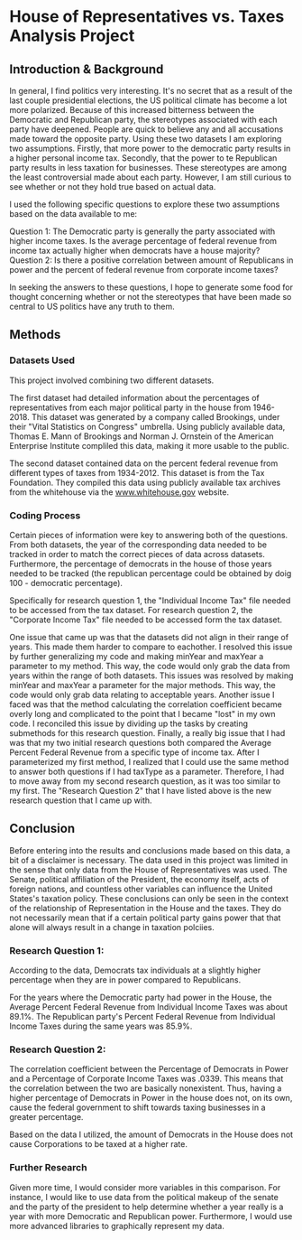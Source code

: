 # House of Representatives vs. Taxes Analysis Project


## **Introduction & Background** 

In general, I find politics very interesting. It's no secret that as a result of the last couple presidential elections, the US political climate has become a lot more polarized. Because of this increased bitterness between the Democratic and Republican party, the stereotypes associated with each party have deepened. People are quick to believe any and all accusations made toward the opposite party. Using these two datasets I am exploring two assumptions. Firstly, that more power to the democratic party results in a higher personal income tax. Secondly, that the power to te Republican party results in less taxation for businesses. These stereotypes are among the least controversial made about each party. However, I am still curious to see whether or not they hold true based on actual data. 

I used the following specific questions to explore these two assumptions based on the data available to me:

Question 1: The Democratic party is generally the party associated with higher income taxes. Is the average percentage of federal revenue from income tax actually higher when democrats have a house majority?
Question 2: Is there a positive correlation between amount of Republicans in power and the percent of federal revenue from corporate income taxes? 

In seeking the answers to these questions, I hope to generate some food for thought concerning whether or not the stereotypes that have been made so central to US politics have any truth to them. 

## **Methods**
### Datasets Used
This project involved combining two different datasets. 

The first dataset had detailed information about the percentages of representatives from each major political party in the house from 1946-2018. This dataset was generated by a company called Brookings, under their "Vital Statistics on Congress" umbrella. Using publicly available data, Thomas E. Mann of Brookings and Norman J. Ornstein of the American Enterprise Institute compliled this data, making it more usable to the public. 

The second dataset contained data on the percent federal revenue from different types of taxes from 1934-2012. This dataset is from the Tax Foundation. They compiled this data using publicly available tax archives from the whitehouse via the www.whitehouse.gov website. 
### Coding Process
Certain pieces of information were key to answering both of the questions. From both datasets, the year of the corresponding data needed to be tracked in order to match the correct pieces of data across datasets. Furthermore, the percentage of democrats in the house of those years needed to be tracked (the republican percentage could be obtained by doig 100 - democratic percentage). 

Specifically for research question 1, the "Individual Income Tax" file needed to be accessed from the tax dataset. For research question 2, the "Corporate Income Tax" file needed to be accessed form the tax dataset. 

One issue that came up was that the datasets did not align in their range of years. This made them harder to compare to eachother. I resolved this issue by further generalizing my code and making minYear and maxYear a parameter to my method. This way, the code would only grab the data from years within the range of both datasets. This issues was resolved by making minYear and maxYear a parameter for the major methods. This way, the code would only grab data relating to acceptable years. Another issue I faced was that the method calculating the correlation coefficient became overly long and complicated to the point that I became "lost" in my own code. I reconciled this issue by dividing up the tasks by creating submethods for this research question. Finally, a really big issue that I had was that my two initial research questions both compared the Average Percent Federal Revenue from a specific type of income tax. After I parameterized my first method, I realized that I could use the same method to answer both questions if I had taxType as a parameter. Therefore, I had to move away from my second research question, as it was too similar to my first. The "Research Question 2" that I have listed above is the new research question that I came up with. 

## **Conclusion**

Before entering into the results and conclusions made based on this data, a bit of a disclaimer is necessary. The data used in this project was limited in the sense that only data from the House of Representatives was used. The Senate, political affiliation of the President, the economy itself, acts of foreign nations, and countless other variables can influence the United States's taxation policy. These conclusions can only be seen in the context of the relationship of Representation in the House and the taxes. They do not necessarily mean that if a certain political party gains power that that alone will always result in a change in taxation polciies.

### Research Question 1:
According to the data, Democrats tax individuals at a slightly higher percentage when they are in power compared to Republicans. 

For the years where the Democratic party had power in the House, the Average Percent Federal Revenue from Individual Income Taxes was about 89.1%. The Republican party's Percent Federal Revenue from Individual Income Taxes during the same years was 85.9%. 


### Research Question 2:
The correlation coefficient between the Percentage of Democrats in Power and a Percentage of Corporate Income Taxes was .0339. This means that the correlation between the two are basically nonexistent. Thus, having a higher percentage of Democrats in Power in the house does not, on its own, cause the federal government to shift towards taxing businesses in a greater percentage. 

Based on the data I utilized, the amount of Democrats in the House does not cause Corporations to be taxed at a higher rate. 


### **Further Research**
Given more time, I would consider more variables in this comparison.  For instance, I would like to use data from the political makeup of the senate and the party of the president to help determine whether a year really is a year with more Democratic and Republican power. Furthermore, I would use more advanced libraries to graphically represent my data. 
